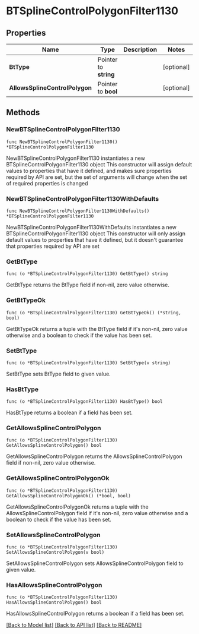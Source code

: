 # BTSplineControlPolygonFilter1130

## Properties

Name | Type | Description | Notes
------------ | ------------- | ------------- | -------------
**BtType** | Pointer to **string** |  | [optional] 
**AllowsSplineControlPolygon** | Pointer to **bool** |  | [optional] 

## Methods

### NewBTSplineControlPolygonFilter1130

`func NewBTSplineControlPolygonFilter1130() *BTSplineControlPolygonFilter1130`

NewBTSplineControlPolygonFilter1130 instantiates a new BTSplineControlPolygonFilter1130 object
This constructor will assign default values to properties that have it defined,
and makes sure properties required by API are set, but the set of arguments
will change when the set of required properties is changed

### NewBTSplineControlPolygonFilter1130WithDefaults

`func NewBTSplineControlPolygonFilter1130WithDefaults() *BTSplineControlPolygonFilter1130`

NewBTSplineControlPolygonFilter1130WithDefaults instantiates a new BTSplineControlPolygonFilter1130 object
This constructor will only assign default values to properties that have it defined,
but it doesn't guarantee that properties required by API are set

### GetBtType

`func (o *BTSplineControlPolygonFilter1130) GetBtType() string`

GetBtType returns the BtType field if non-nil, zero value otherwise.

### GetBtTypeOk

`func (o *BTSplineControlPolygonFilter1130) GetBtTypeOk() (*string, bool)`

GetBtTypeOk returns a tuple with the BtType field if it's non-nil, zero value otherwise
and a boolean to check if the value has been set.

### SetBtType

`func (o *BTSplineControlPolygonFilter1130) SetBtType(v string)`

SetBtType sets BtType field to given value.

### HasBtType

`func (o *BTSplineControlPolygonFilter1130) HasBtType() bool`

HasBtType returns a boolean if a field has been set.

### GetAllowsSplineControlPolygon

`func (o *BTSplineControlPolygonFilter1130) GetAllowsSplineControlPolygon() bool`

GetAllowsSplineControlPolygon returns the AllowsSplineControlPolygon field if non-nil, zero value otherwise.

### GetAllowsSplineControlPolygonOk

`func (o *BTSplineControlPolygonFilter1130) GetAllowsSplineControlPolygonOk() (*bool, bool)`

GetAllowsSplineControlPolygonOk returns a tuple with the AllowsSplineControlPolygon field if it's non-nil, zero value otherwise
and a boolean to check if the value has been set.

### SetAllowsSplineControlPolygon

`func (o *BTSplineControlPolygonFilter1130) SetAllowsSplineControlPolygon(v bool)`

SetAllowsSplineControlPolygon sets AllowsSplineControlPolygon field to given value.

### HasAllowsSplineControlPolygon

`func (o *BTSplineControlPolygonFilter1130) HasAllowsSplineControlPolygon() bool`

HasAllowsSplineControlPolygon returns a boolean if a field has been set.


[[Back to Model list]](../README.md#documentation-for-models) [[Back to API list]](../README.md#documentation-for-api-endpoints) [[Back to README]](../README.md)


